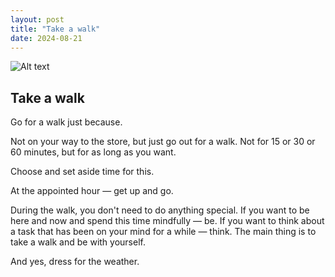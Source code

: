 ```yaml
---
layout: post
title: "Take a walk"
date: 2024-08-21
---
```


![Alt text](/assets/images/21.jpg)

## Take a walk

Go for a walk just because.

Not on your way to the store, but just go out for a walk. Not for 15 or 30 or 60 minutes, but for as long as you want.

Choose and set aside time for this.

At the appointed hour — get up and go.

During the walk, you don't need to do anything special. If you want to be here and now and spend this time mindfully — be. If you want to think about a task that has been on your mind for a while — think. The main thing is to take a walk and be with yourself.

And yes, dress for the weather.